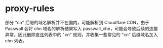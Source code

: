 # proxy-rules

部分 "cn" 后缀的域名解析并不在国内，可能解析到 Cloudflare CDN，由于 Passwall 会将 chn 域名的解析结果写入 passwall_chn，可能会导致后续的连接异常，因此删除直连列表中的 "cn" 规则，并收集一些常见的 "cn" 后缀域名加入 chn 列表。
